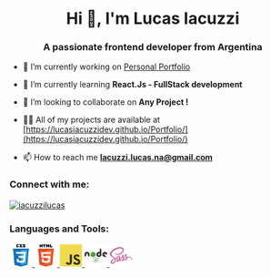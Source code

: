 <h1 align="center">Hi 👋, I'm Lucas Iacuzzi</h1>
<h3 align="center">A passionate frontend developer from Argentina</h3>


- 🔭 I’m currently working on [Personal Portfolio](https://lucasiacuzzidev.github.io/Portfolio/)

- 🌱 I’m currently learning **React.Js - FullStack development**

- 👯 I’m looking to collaborate on **Any Project !**

- 👨‍💻 All of my projects are available at [https://lucasiacuzzidev.github.io/Portfolio/](https://lucasiacuzzidev.github.io/Portfolio/)

- 📫 How to reach me **Iacuzzi.lucas.na@gmail.com**

<h3 align="left">Connect with me:</h3>
<p align="left">
<a href="https://linkedin.com/in/iacuzzilucas" target="blank"><img align="center" src="https://raw.githubusercontent.com/rahuldkjain/github-profile-readme-generator/master/src/images/icons/Social/linked-in-alt.svg" alt="iacuzzilucas" height="30" width="40" /></a>
</p>

<h3 align="left">Languages and Tools:</h3>
<p align="left"> <a href="https://www.w3schools.com/css/" target="_blank" rel="noreferrer"> <img src="https://raw.githubusercontent.com/devicons/devicon/master/icons/css3/css3-original-wordmark.svg" alt="css3" width="40" height="40"/> </a> <a href="https://www.w3.org/html/" target="_blank" rel="noreferrer"> <img src="https://raw.githubusercontent.com/devicons/devicon/master/icons/html5/html5-original-wordmark.svg" alt="html5" width="40" height="40"/> </a> <a href="https://developer.mozilla.org/en-US/docs/Web/JavaScript" target="_blank" rel="noreferrer"> <img src="https://raw.githubusercontent.com/devicons/devicon/master/icons/javascript/javascript-original.svg" alt="javascript" width="40" height="40"/> </a> <a href="https://nodejs.org" target="_blank" rel="noreferrer"> <img src="https://raw.githubusercontent.com/devicons/devicon/master/icons/nodejs/nodejs-original-wordmark.svg" alt="nodejs" width="40" height="40"/> </a> <a href="https://sass-lang.com" target="_blank" rel="noreferrer"> <img src="https://raw.githubusercontent.com/devicons/devicon/master/icons/sass/sass-original.svg" alt="sass" width="40" height="40"/> </a> </p>

